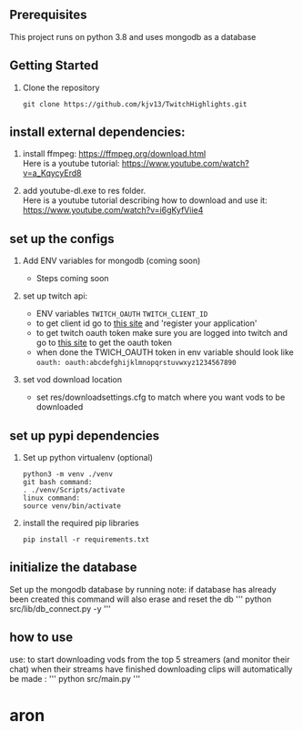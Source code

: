 ## Prerequisites

This project runs on python 3.8 and uses mongodb as a database

## Getting Started

1. Clone the repository
	```
    git clone https://github.com/kjv13/TwitchHighlights.git
    ```

## install external dependencies:

1. install ffmpeg: https://ffmpeg.org/download.html  
    Here is a youtube tutorial: https://www.youtube.com/watch?v=a_KqycyErd8  

1. add youtube-dl.exe to res folder.  
    Here is a youtube tutorial describing how to download and use it:
    https://www.youtube.com/watch?v=i6gKyfViie4



## set up the configs

1. Add ENV variables for mongodb (coming soon) 
	* Steps coming soon
	

1. set up twitch api:
    * ENV variables `TWITCH_OAUTH` `TWITCH_CLIENT_ID`
    * to get client id go to [this site](https://dev.twitch.tv/console) and 'register your application'
    * to get twitch oauth token make sure you are logged into twitch and go to [this site](https://twitchapps.com/tmi/) to get the oauth token
    * when done the TWICH_OAUTH token in env variable should look like  
	`oauth: oauth:abcdefghijklmnopqrstuvwxyz1234567890`

1. set vod download location
    * set res/downloadsettings.cfg to match where you want vods to be downloaded


## set up pypi dependencies
1. Set up python virtualenv (optional)
	```
    python3 -m venv ./venv
	git bash command: 
    . ./venv/Scripts/activate
    linux command:
    source venv/bin/activate
    ```

1. install the required pip libraries
	```
    pip install -r requirements.txt
    ```

## initialize the database
Set up the mongodb database by running 
note: if database has already been created this command will also erase and reset the db
    '''
    python src/lib/db_connect.py -y
    '''

## how to use
use:
to start downloading vods from the top 5 streamers (and monitor their chat) when
their streams have finished downloading clips will automatically be made :
    '''
    python src/main.py
    '''
# aron
